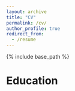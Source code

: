 ```yaml
---
layout: archive
title: "CV"
permalink: /cv/
author_profile: true
redirect_from:
  - /resume
---
```


{% include base_path %}


Education
======
